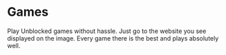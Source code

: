 # Games
Play Unblocked games without hassle. Just go to the website you see displayed on the image. Every game there is the best and plays absolutely well.
